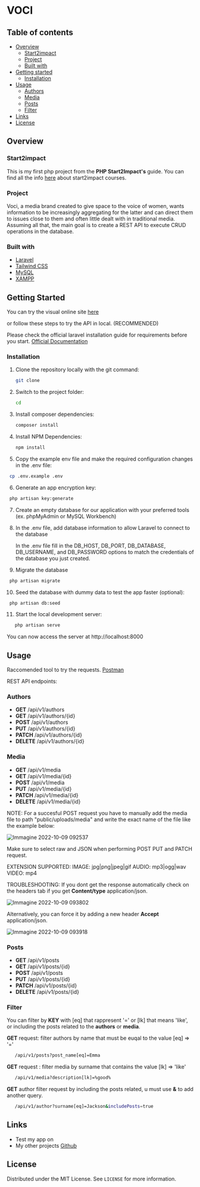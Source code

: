 # VOCI

## Table of contents

-   [Overview](#overview)
    -   [Start2impact](#Start2impact)
    -   [Project](#Project)
    -   [Built with](#built-with)
-   [Getting started](#Getting-started)
    -   [Installation](#Installation)
-   [Usage](#Usage)
    -   [Authors](#Authors)
    -   [Media](#Mdia)
    -   [Posts](#Posts)
    -   [Filter](#Filter)
-   [Links](#Links)
-   [License](#License)

## Overview

### Start2impact

This is my first php project from the **PHP Start2Impact's** guide.
You can find all the info [here](https://www.start2impact.it/percorsi/) about start2impact courses.

### Project

Voci, a media brand created to give space to the voice of women, wants information to be increasingly aggregating for the latter and can direct them to issues close to them and often little dealt with in traditional media.
Assuming all that, the main goal is to create a REST API to execute CRUD operations in the database.

### Built with

-   [Laravel](https://laravel.com/)
-   [Tailwind CSS](https://tailwindcss.com/)
-   [MySQL](https://www.mysql.com/it/downloads/)
-   [XAMPP](https://www.apachefriends.org/it/index.html)

## Getting Started

You can try the visual online site [here]()

or follow these steps to try the API in local. (RECOMMENDED)

Please check the official laravel installation guide for requirements before you start. [Official Documentation](https://laravel.com/docs/9.x/installation)

### Installation

1. Clone the repository locally with the git command:

    ```sh
    git clone
    ```

2. Switch to the project folder:

    ```sh
    cd
    ```

3. Install composer dependencies:

    ```sh
    composer install
    ```

4. Install NPM Dependencies:

    ```sh
    npm install
    ```

5. Copy the example env file and make the required configuration changes in the .env file:

```sh
 cp .env.example .env
```

6.  Generate an app encryption key:

```sh
 php artisan key:generate
```

7.  Create an empty database for our application with your preferred tools (ex. phpMyAdmin or MySQL Workbench)

8.  In the .env file, add database information to allow Laravel to connect to the database

    In the .env file fill in the DB_HOST, DB_PORT, DB_DATABASE, DB_USERNAME, and DB_PASSWORD options to match the credentials of the database you just created.

9.  Migrate the database

```sh
 php artisan migrate
```

10. Seed the database with dummy data to test the app faster (optional):

```sh
 php artisan db:seed
```

11. Start the local development server:

```sh
   php artisan serve
```

You can now access the server at http://localhost:8000

## Usage

Raccomended tool to try the requests. [Postman](https://www.postman.com/)

REST API endpoints:

### Authors

-   **GET** /api/v1/authors
-   **GET** /api/v1/authors/{id}
-   **POST** /api/v1/authors
-   **PUT** /api/v1/authors/{id}
-   **PATCH** /api/v1/authors/{id}
-   **DELETE** /api/v1/authors/{id}

### Media

-   **GET** /api/v1/media
-   **GET** /api/v1/media/{id}
-   **POST** /api/v1/media
-   **PUT** /api/v1/media/{id}
-   **PATCH** /api/v1/media/{id}
-   **DELETE** /api/v1/media/{id}

NOTE: For a succesful POST request you have to manually add the media file to path "public/uploads/media" and write the exact name of the file like the example below:

![Immagine 2022-10-09 092537](https://user-images.githubusercontent.com/83363396/194754715-2de0c1e7-96ab-4f00-a654-759e680f1f8d.png)

Make sure to select raw and JSON when performing POST PUT and PATCH request.

EXTENSION SUPPORTED:
IMAGE: jpg|png|jpeg|gif
AUDIO: mp3|ogg|wav
VIDEO: mp4

TROUBLESHOOTING:
If you dont get the response automatically check on the headers tab if you get **Content/type** application/json.

![Immagine 2022-10-09 093802](https://user-images.githubusercontent.com/83363396/194754726-fa020f35-0119-4319-b2e4-7bf4ba832c95.png)

 Alternatively, you can force it by adding a new header **Accept** application/json.
 
![Immagine 2022-10-09 093918](https://user-images.githubusercontent.com/83363396/194754728-877d9ca6-9345-430e-83d1-b8da7b90b991.png)

### Posts

-   **GET** /api/v1/posts
-   **GET** /api/v1/posts/{id}
-   **POST** /api/v1/posts
-   **PUT** /api/v1/posts/{id}
-   **PATCH** /api/v1/posts/{id}
-   **DELETE** /api/v1/posts/{id}

### Filter

You can filter by **KEY** with [eq] that rappresent '=' or [lk] that means 'like', or including the posts related to the **authors** or **media**.

**GET** request: filter authors by name that must be euqal to the value [eq] => '='

```sh
   /api/v1/posts?post_name[eq]=Emma
```

**GET** request : filter media by surname that contains the value [lk] => 'like'

```sh
   /api/v1/media?description[lk]=%good%
```

**GET** author filter request by including the posts related, u must use **&** to add another query.

```sh
   /api/v1/author?surname[eq]=Jackson&includePosts=true
```

## Links

-   Test my app on []()
-   My other projects [Github]()

## License

Distributed under the MIT License. See `LICENSE` for more information.
